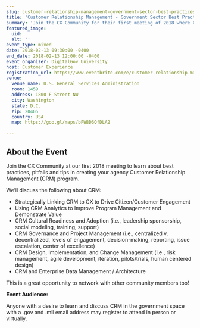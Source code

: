 ```yaml
---
slug: customer-relationship-management-government-sector-best-practices-pitfalls-tips
title: 'Customer Relationship Management - Government Sector Best Practices, Pitfalls and Tips'
summary: 'Join the CX Community for their first meeting of 2018 where CRM in government will be discussed&#46;'
featured_image:
  uid:
  alt: ''
event_type: mixed
date: 2018-02-13 09:30:00 -0400
end_date: 2018-02-13 12:00:00 -0400
event_organizer: DigitalGov University
host: Customer Experience
registration_url: https://www.eventbrite.com/e/customer-relationship-management-government-sector-best-practices-pitfalls-and-tips-registration-42687953819
venue:
  venue_name: U.S. General Services Administration
  room: 1459
  address: 1800 F Street NW
  city: Washington
  state: D.C.
  zip: 20405
  country: USA
  map: https://goo.gl/maps/bFWBD6QfDLA2

---
```


## About the Event

Join the CX Community at our first 2018 meeting to learn about best practices, pitfalls and tips in creating your agency Customer Relationship Management (CRM) program.

We’ll discuss the following about CRM:

- Strategically Linking CRM to CX to Drive Citizen/Customer Engagement
- Using CRM Analytics to Improve Program Management and Demonstrate Value
- CRM Cultural Readiness and Adoption (i.e., leadership sponsorship, social modeling, training, support)
- CRM Governance and Project Management (i.e., centralized v. decentralized, levels of engagement, decision-making, reporting, issue escalation, center of excellence)
- CRM Design, Implementation, and Change Management (i.e., risk management, agile development, iteration, pilots/trials, human centered design)
- CRM and Enterprise Data Management / Architecture

This is a great opportunity to network with other community members too!

**Event Audience:**

Anyone with a desire to learn and discuss CRM in the government space with a .gov and .mil email address may register to attend in person or virtually.
